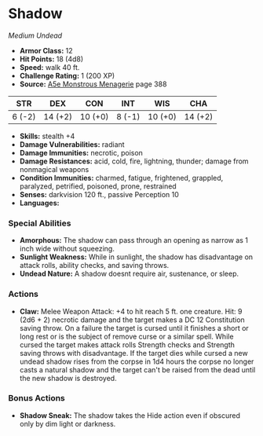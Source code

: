 # Shadow

*Medium* *Undead*

- **Armor Class:** 12
- **Hit Points:** 18 (4d8)
- **Speed:** walk 40 ft.
- **Challenge Rating:** 1 (200 XP)
- **Source:** [A5e Monstrous Menagerie](https://enpublishingrpg.com/products/level-up-monstrous-menagerie-a5e) page 388

| STR | DEX | CON | INT | WIS | CHA |
| --- | --- | --- | --- | --- | --- |
| 6 (-2) | 14 (+2) | 10 (+0) | 8 (-1) | 10 (+0) | 14 (+2) |

- **Skills:** stealth +4
- **Damage Vulnerabilities:** radiant
- **Damage Immunities:** necrotic, poison
- **Damage Resistances:** acid, cold, fire, lightning, thunder; damage from nonmagical weapons
- **Condition Immunities:** charmed, fatigue, frightened, grappled, paralyzed, petrified, poisoned, prone, restrained
- **Senses:** darkvision 120 ft., passive Perception 10
- **Languages:** 
### Special Abilities
- **Amorphous:** The shadow can pass through an opening as narrow as 1 inch wide without squeezing.
- **Sunlight Weakness:** While in sunlight, the shadow has disadvantage on attack rolls, ability checks, and saving throws.
- **Undead Nature:** A shadow doesnt require air, sustenance, or sleep.
### Actions
- **Claw:** Melee Weapon Attack: +4 to hit  reach 5 ft.  one creature. Hit: 9 (2d6 + 2) necrotic damage  and the target makes a DC 12 Constitution saving throw. On a failure  the target is cursed until it finishes a short or long rest or is the subject of remove curse or a similar spell. While cursed  the target makes attack rolls  Strength checks  and Strength saving throws with disadvantage. If the target dies while cursed  a new undead shadow rises from the corpse in 1d4 hours  the corpse no longer casts a natural shadow  and the target can't be raised from the dead until the new shadow is destroyed.
### Bonus Actions
- **Shadow Sneak:** The shadow takes the Hide action even if obscured only by dim light or darkness.


